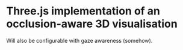 # Three.js implementation of an occlusion-aware 3D visualisation

Will also be configurable with gaze awareness (somehow). 